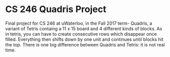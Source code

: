 # CS 246 Quadris Project
Final project for CS 246 at uWaterloo, in the Fall 2017 term- Quadris, a variant of Tetris containg a 11 x 15 board and 4 different kinds of blocks. As in tetris, you can have to create consecutive rows which disappear once filled. Everything then shifts down by one unit and continues until blocks hit the top. There is one big difference between Quadris and Tetris: it is not real time. 
